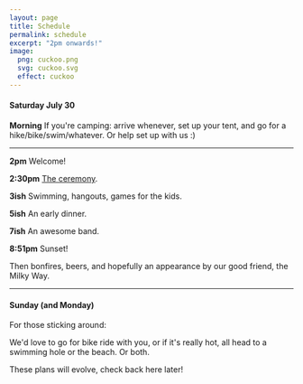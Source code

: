 ```yaml
---
layout: page
title: Schedule
permalink: schedule
excerpt: "2pm onwards!"
image:
  png: cuckoo.png
  svg: cuckoo.svg
  effect: cuckoo
---
```


#### Saturday July 30

**Morning** If you're camping: arrive whenever, set up your tent, and go for a hike/bike/swim/whatever.  Or help set up with us :)

-----

**2pm** Welcome!  

**2:30pm** [The ceremony](/ceremony).  

**3ish** Swimming, hangouts, games for the kids.

**5ish** An early dinner.

**7ish** An awesome band.

**8:51pm** Sunset!

Then bonfires, beers, and hopefully an appearance by our good friend, the Milky Way.

-----

#### Sunday (and Monday)

For those sticking around:

We'd love to go for bike ride with you, or if it's really hot, all head to a swimming hole or the beach.  Or both.  

These plans will evolve, check back here later!
